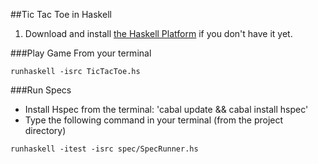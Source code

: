 ##Tic Tac Toe in Haskell

1. Download and install [the Haskell
   Platform](http://www.haskell.org/platform/) if you don't have it yet.

###Play Game
From your terminal
```
runhaskell -isrc TicTacToe.hs
```

###Run Specs
- Install Hspec from the terminal: 'cabal update && cabal install hspec'
- Type the following command in your terminal (from the project directory)
```
runhaskell -itest -isrc spec/SpecRunner.hs
```

